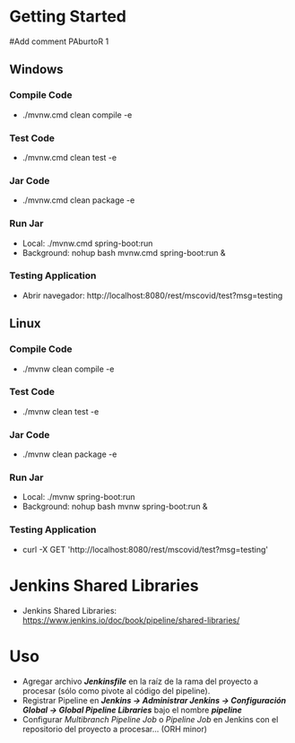 # Getting Started
#Add comment PAburtoR 1

## Windows

### Compile Code
* ./mvnw.cmd clean compile -e

### Test Code
* ./mvnw.cmd clean test -e

### Jar Code
* ./mvnw.cmd clean package -e

### Run Jar
* Local:      ./mvnw.cmd spring-boot:run 
* Background: nohup bash mvnw.cmd spring-boot:run &

### Testing Application
* Abrir navegador: http://localhost:8080/rest/mscovid/test?msg=testing

## Linux

### Compile Code
* ./mvnw clean compile -e

### Test Code
* ./mvnw clean test -e

### Jar Code
* ./mvnw clean package -e

### Run Jar
* Local:      ./mvnw spring-boot:run 
* Background: nohup bash mvnw spring-boot:run &

### Testing Application
* curl -X GET 'http://localhost:8080/rest/mscovid/test?msg=testing'

#####
# Jenkins Shared Libraries
- Jenkins Shared Libraries: https://www.jenkins.io/doc/book/pipeline/shared-libraries/

# Uso
- Agregar archivo **_Jenkinsfile_** en la raíz de la rama del proyecto a procesar (sólo como pivote al código del pipeline).
- Registrar Pipeline en **_Jenkins -> Administrar Jenkins -> Configuración Global -> Global Pipeline Libraries_** bajo el nombre **_pipeline_**
- Configurar _Multibranch Pipeline Job_ o _Pipeline Job_ en Jenkins con el repositorio del proyecto a procesar...
(ORH minor)
